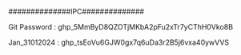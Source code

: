 ##############IPC##############

Git Password : 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

Jan_31012024 : 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
